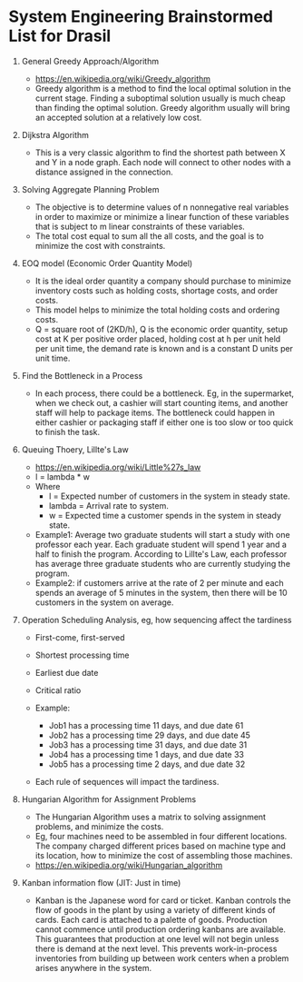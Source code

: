 # System Engineering Brainstormed List for Drasil

1. General Greedy Approach/Algorithm
    - https://en.wikipedia.org/wiki/Greedy_algorithm
    - Greedy algorithm is a method to find the local optimal solution in the current stage. Finding a suboptimal solution usually is much cheap than finding the optimal solution. Greedy algorithm usually will bring an accepted solution at a relatively low cost.

2. Dijkstra Algorithm
    - This is a very classic algorithm to find the shortest path between X and Y in a node graph. Each node will connect to other nodes with a distance assigned in the connection.

3. Solving Aggregate Planning Problem
    - The objective is to determine values of n nonnegative real variables in order to maximize or minimize a linear function of these variables that is subject to m linear constraints of these variables.
    - The total cost equal to sum all the all costs, and the goal is to minimize the cost with constraints.

4. EOQ model (Economic Order Quantity Model)
    - It is the ideal order quantity a company should purchase to minimize inventory costs such as holding costs, shortage costs, and order costs.
    - This model helps to minimize the total holding costs and ordering costs.
    - Q = square root of (2KD/h), Q is the economic order quantity, setup cost at K per positive order placed, holding cost at h per unit held per unit time, the demand rate is known and is a constant D units per unit time.

5. Find the Bottleneck in a Process
    - In each process, there could be a bottleneck. Eg, in the supermarket, when we check out, a cashier will start counting items, and another staff will help to package items. The bottleneck could happen in either cashier or packaging staff if either one is too slow or too quick to finish the task.

6. Queuing Thoery, Lillte's Law
    - https://en.wikipedia.org/wiki/Little%27s_law
    - l = lambda * w
    - Where
        - l = Expected number of customers in the system in steady state.
        - lambda = Arrival rate to system.
        - w = Expected time a customer spends in the system in steady state.
    - Example1: Average two graduate students will start a study with one professor each year. Each graduate student will spend 1 year and a half to finish the program. According to Lillte's Law, each professor has average three graduate students who are currently studying the program.
    - Example2: if customers arrive at the rate of 2 per minute and each spends an average of 5 minutes in the system, then there will be 10 customers in the system on average. 

7. Operation Scheduling Analysis, eg, how sequencing affect the tardiness
    - First-come, first-served
    - Shortest processing time
    - Earliest due date
    - Critical ratio

    - Example:
        - Job1 has a processing time 11 days, and due date 61
        - Job2 has a processing time 29 days, and due date 45
        - Job3 has a processing time 31 days, and due date 31
        - Job4 has a processing time 1 days, and due date 33
        - Job5 has a processing time 2 days, and due date 32
    - Each rule of sequences will impact the tardiness.

8. Hungarian Algorithm for Assignment Problems
    - The Hungarian Algorithm uses a matrix to solving assignment problems, and minimize the costs.
    - Eg, four machines need to be assembled in four different locations. The company charged different prices based on machine type and its location, how to minimize the cost of assembling those machines.
    - https://en.wikipedia.org/wiki/Hungarian_algorithm

9. Kanban information flow (JIT: Just in time)
    - Kanban is the Japanese word for card or ticket. Kanban controls the flow of goods in the plant by using a variety of different kinds of cards. Each card is attached to a palette of goods. Production cannot commence until production ordering kanbans are available. This guarantees that production at one level will not begin unless there is demand at the next level. This prevents work-in-process inventories from building up between work centers when a problem arises anywhere in the system.
